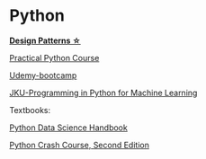 # Python

**[Design Patterns ☆](https://github.com/3lf/design-patterns-for-humans)**

[Practical Python Course](./dabeaz/)

[Udemy-bootcamp](./udemy-bootcamp)

[JKU-Programming in Python for Machine Learning](https://github.com/widmi/programming-in-python)


Textbooks:

[Python Data Science Handbook](https://jakevdp.github.io/PythonDataScienceHandbook/)

[Python Crash Course, Second Edition](https://ehmatthes.github.io/pcc_2e/regular_index/)

